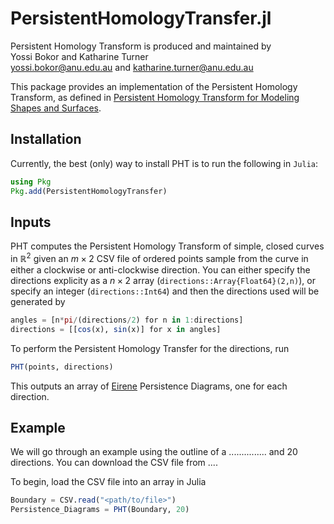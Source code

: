 # PersistentHomologyTransfer.jl

Persistent Homology Transform is produced and maintained by \
Yossi Bokor and Katharine Turner \
<yossi.bokor@anu.edu.au> and <katharine.turner@anu.edu.au> 

This package provides an implementation of the Persistent Homology Transform, as defined in [Persistent Homology Transform for Modeling Shapes and Surfaces](https://arxiv.org/abs/1310.1030). 


## Installation
Currently, the best (only) way to install PHT is to run the following in `Julia`:
```julia
using Pkg
Pkg.add(PersistentHomologyTransfer)
```

## Inputs
PHT computes the Persistent Homology Transform of simple, closed curves in $\mathbb{R}^2$ given an $m \times 2$ CSV file of ordered points sample from the curve in either a clockwise or anti-clockwise direction. You can either specify the directions explicity as a $n \times 2$ array (`directions::Array{Float64}(2,n)`), or specify an integer (`directions::Int64`) and then the directions used will be generated by
```julia
angles = [n*pi/(directions/2) for n in 1:directions]
directions = [[cos(x), sin(x)] for x in angles]
```
To perform the Persistent Homology Transfer for the directions, run
```julia
PHT(points, directions)
```

This outputs an array of [Eirene](https://github.com/Eetion/Eirene.jl) Persistence Diagrams, one for each direction. 


## Example

We will go through an example using the outline of a ............... and 20 directions. You can download the CSV file from ....

To begin, load the CSV file into an array in Julia 

```julia
Boundary = CSV.read("<path/to/file>")
Persistence_Diagrams = PHT(Boundary, 20)

```

